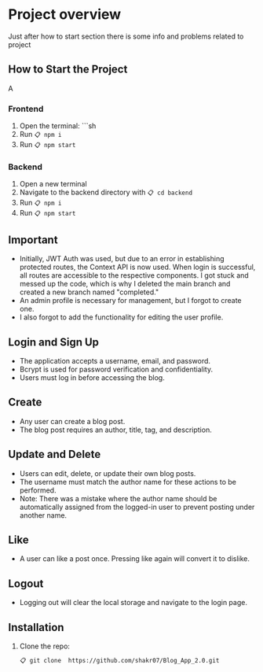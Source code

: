 # Project overview

Just after how to start section there is some info  and problems related to project 

## How to Start the Project
A
### Frontend

1. Open the terminal:  ```sh
2. Run  `📋 npm i`
3. Run `📋 npm start`

### Backend

1. Open a new terminal
2. Navigate to the backend directory with `📋 cd backend`
3. Run `📋 npm i`
4. Run `📋 npm start`

## Important

- Initially, JWT Auth was used, but due to an error in establishing protected routes, the Context API is now used. When login is successful, all routes are accessible to the respective components. I got stuck and messed up the code, which is why I deleted the main branch and created a new branch named "completed."
- An admin profile is necessary for management, but I forgot to create one.
- I also forgot to add the functionality for editing the user profile.

## Login and Sign Up

- The application accepts a username, email, and password.
- Bcrypt is used for password verification and confidentiality.
- Users must log in before accessing the blog.

## Create

- Any user can create a blog post.
- The blog post requires an author, title, tag, and description.

## Update and Delete

- Users can edit, delete, or update their own blog posts.
- The username must match the author name for these actions to be performed.
- Note: There was a mistake where the author name should be automatically assigned from the logged-in user to prevent posting under another name.

## Like

- A user can like a post once. Pressing like again will convert it to dislike.

## Logout

- Logging out will clear the local storage and navigate to the login page.

## Installation

1. Clone the repo:
   ```sh
   📋 git clone  https://github.com/shakr07/Blog_App_2.0.git
